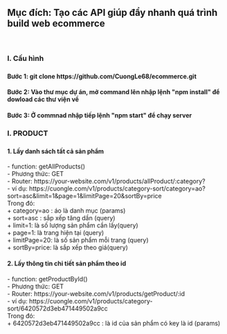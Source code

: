 <h2> Mục đích: Tạo các API giúp đẩy nhanh quá trình build web ecommerce</h2><br/>

<h3>I. Cấu hình<h3>
   <h4>Bước 1: git clone https://github.com/CuongLe68/ecommerce.git</h4>
   <h4>Bước 2: Vào thư mục dự án, mở command lên nhập lệnh "npm install" để dowload các thư viện về</h4>
   <h4>Bước 3: Ở commnad nhập tiếp lệnh "npm start" để chạy server</h4>
<h3>I. PRODUCT<h3>

<h4>1. Lấy danh sách tất cả sản phẩm</h4>
- function: getAllProducts()<br/>
- Phương thức: GET<br/>
- Router: https://your-website.com/v1/products/allProduct/:category?<br/>
- ví dụ: https://cuongle.com/v1/products/category-sort/category=ao?sort=asc&limit=1&page=1&limitPage=20&sortBy=price<br/>
         Trong đó:<br/>
         + category=ao : áo là danh mục (params)<br/>
         + sort=asc : sắp xếp tăng dần (query)<br/>
         + limit=1: là số lượng sản phẩm cần lấy(query)<br/>
         + page=1: là trang hiện tại (query)<br/>
         + limitPage=20: là số sản phẩm mỗi trang (query)<br/>
         + sortBy=price: là sắp xếp theo giá(query)<br/>
         
<h4>2. Lấy thông tin chi tiết sản phẩm theo id</h4>
- function: getProductById()<br/>
- Phương thức: GET<br/>
- Router: https://your-website.com/v1/products/getProduct/:id<br/>
- ví dụ: https://cuongle.com/v1/products/category-sort/6420572d3eb471449502a9cc<br/>
         Trong đó:<br/>
         + 6420572d3eb471449502a9cc : là id của sản phẩm có key là id (params)<br/>
